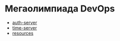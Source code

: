 # Мегаолимпиада DevOps
- [auth-server](./charts/auth-server)
- [time-server](./charts/time-server)
- [resources](./resources)

